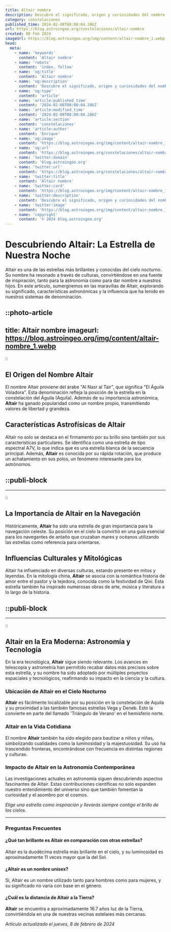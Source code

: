 ```yaml
---
title: Altair nombre
description: Descubre el significado, origen y curiosidades del nombre Altair. Encuentra inspiración celestial para bautizar tus momentos únicos.
category: constelaciones
published_time: 2024-02-08T08:00:04.286Z
url: https://blog.astroingeo.org/constelaciones/altair-nombre
created: 08 Feb 2024
imageUrl: https://blog.astroingeo.org/img/content/altair-nombre_1.webp
head:
  meta:
    - name: 'keywords'
      content: 'Altair nombre'
    - name: 'robots'
      content: 'index, follow'
    - name: 'og:title'
      content: 'Altair nombre'
    - name: 'og:description'
      content: 'Descubre el significado, origen y curiosidades del nombre Altair. Encuentra inspiración celestial para bautizar tus momentos únicos.'
    - name: 'og:type'
      content: 'article'
    - name: 'article:published_time'
      content: '2024-02-08T08:00:04.286Z'
    - name: 'article:modified_time'
      content: '2024-02-08T08:00:04.286Z'
    - name: 'article:section'
      content: 'constelaciones'
    - name: 'article:author'
      content: 'Enrique'
    - name: 'og:image'
      content: 'https://blog.astroingeo.org/img/content/altair-nombre_1.webp'
    - name: 'og:url'
      content: 'https://blog.astroingeo.org/constelaciones/altair-nombre'
    - name: 'twitter:domain'
      content: 'blog.astroingeo.org'
    - name: 'twitter:url'
      content: 'https://blog.astroingeo.org/constelaciones/altair-nombre'
    - name: 'twitter:title'
      content: 'Altair nombre'
    - name: 'twitter:card'
      content: 'https://blog.astroingeo.org/img/content/altair-nombre_1.webp'
    - name: 'twitter:description'
      content: 'Descubre el significado, origen y curiosidades del nombre Altair. Encuentra inspiración celestial para bautizar tus momentos únicos.'
    - name: 'twitter:image'
      content: 'https://blog.astroingeo.org/img/content/altair-nombre_1.webp'
    - name: 'copyright'
      content: '© 2024 blog.astroingeo.org'
---
```

# Descubriendo Altair: La Estrella de Nuestra Noche

Altair es una de las estrellas más brillantes y conocidas del cielo nocturno. Su nombre ha resonado a través de culturas, convirtiéndose en una fuente de inspiración, tanto para la astronomía como para dar nombre a nuestros hijos. En este artículo, sumergiremos en las maravillas de Altair, explorando su significado, características astronómicas y la influencia que ha tenido en nuestros sistemas de denominación.


::photo-article
---
title: Altair nombre
imageurl: https://blog.astroingeo.org/img/content/altair-nombre_1.webp
---
::



## El Origen del Nombre Altair

El nombre Altair proviene del árabe "Al Nasr al Tair", que significa "El Águila Voladora". Esta denominación refleja la posición de la estrella en la constelación del Águila (Aquila). Además de su importancia astronómica, **Altair** ha ganado popularidad como un nombre propio, transmitiendo valores de libertad y grandeza.

## Características Astrofísicas de Altair

Altair no solo se destaca en el firmamento por su brillo sino también por sus características particulares. Se identifica como una estrella de tipo espectral A7V, lo que indica que es una estrella blanca de la secuencia principal. Además, **Altair** es conocida por su rápida rotación, que produce un achatamiento en sus polos, un fenómeno interesante para los astrónomos.


  ::publi-block
  ---
  ---
  ::
  
  

## La Importancia de Altair en la Navegación

Históricamente, **Altair** ha sido una estrella de gran importancia para la navegación celeste. Su posición en el cielo la convirtió en una guía esencial para los navegantes de antaño que cruzaban mares y océanos utilizando las estrellas como referencia para orientarse.

## Influencias Culturales y Mitológicas

Altair ha influenciado en diversas culturas, estando presente en mitos y leyendas. En la mitología china, **Altair** se asocia con la romántica historia de amor entre el pastor y la tejedora, conocida como la festividad de Qixi. Esta estrella también ha inspirado numerosas obras de arte, música y literatura a lo largo de la historia.


  ::publi-block
  ---
  ---
  ::
  
  

## Altair en la Era Moderna: Astronomía y Tecnología

En la era tecnológica, **Altair** sigue siendo relevante. Los avances en telescopía y astrometría han permitido recabar datos más precisos sobre esta estrella, y su nombre ha sido adoptado por múltiples proyectos espaciales y tecnológicos, reafirmando su impacto en la ciencia y la cultura.

### Ubicación de Altair en el Cielo Nocturno

**Altair** es fácilmente localizable por su posición en la constelación de Aquila y su proximidad a las también famosas estrellas Vega y Deneb. Esto la convierte en parte del llamado 'Triángulo de Verano' en el hemisferio norte.

### Altair en la Vida Cotidiana

El nombre **Altair** también ha sido elegido para bautizar a niños y niñas, simbolizando cualidades como la luminosidad y la majestuosidad. Su uso ha trascendido fronteras, encontrándose con frecuencia en distintas regiones y culturas.

### Impacto de Altair en la Astronomía Contemporánea

Las investigaciones actuales en astronomía siguen descubriendo aspectos fascinantes de Altair. Estas contribuciones científicas no solo expanden nuestro entendimiento del universo sino que también fomentan la curiosidad y el asombro por el cosmos.

*Elige una estrella como inspiración y llevarás siempre contigo el brillo de los cielos.*

---

### Preguntas Frecuentes

#### ¿Qué tan brillante es Altair en comparación con otras estrellas?
Altair es la duodécima estrella más brillante en el cielo, y su luminosidad es aproximadamente 11 veces mayor que la del Sol.

#### ¿Altair es un nombre unisex?
Sí, Altair es un nombre utilizado tanto para hombres como para mujeres, y su significado no varía con base en el género.

#### ¿Cuál es la distancia de Altair a la Tierra?
**Altair** se encuentra a aproximadamente 16.7 años luz de la Tierra, convirtiéndola en una de nuestras vecinas estelares más cercanas.

_Artículo actualizado el jueves, 8 de febrero de 2024_